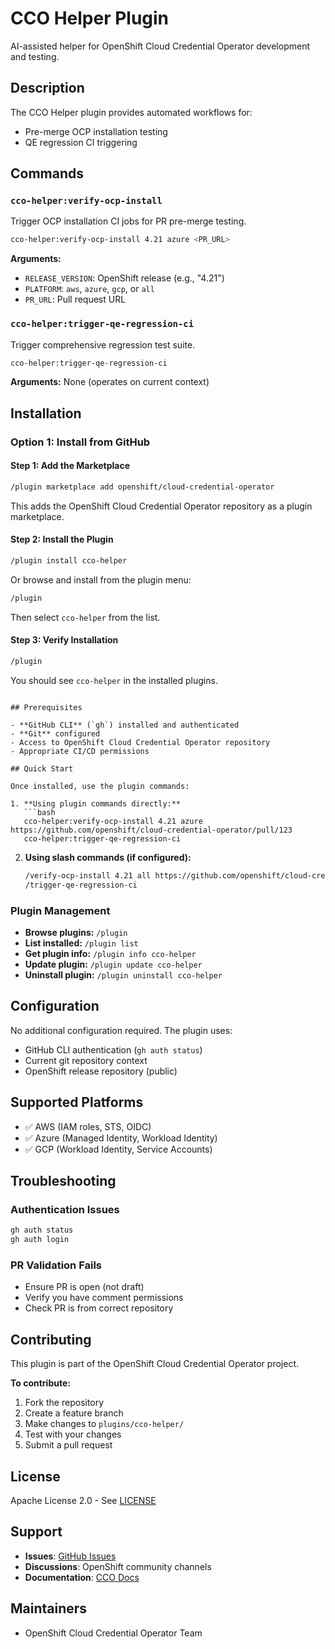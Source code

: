 # CCO Helper Plugin

AI-assisted helper for OpenShift Cloud Credential Operator development and testing.

## Description

The CCO Helper plugin provides automated workflows for:
- Pre-merge OCP installation testing
- QE regression CI triggering

## Commands

### `cco-helper:verify-ocp-install`

Trigger OCP installation CI jobs for PR pre-merge testing.

```bash
cco-helper:verify-ocp-install 4.21 azure <PR_URL>
```

**Arguments:**
- `RELEASE_VERSION`: OpenShift release (e.g., "4.21")
- `PLATFORM`: `aws`, `azure`, `gcp`, or `all`
- `PR_URL`: Pull request URL

### `cco-helper:trigger-qe-regression-ci`

Trigger comprehensive regression test suite.

```bash
cco-helper:trigger-qe-regression-ci
```

**Arguments:** None (operates on current context)

## Installation

### Option 1: Install from GitHub

#### Step 1: Add the Marketplace

```bash
/plugin marketplace add openshift/cloud-credential-operator
```

This adds the OpenShift Cloud Credential Operator repository as a plugin marketplace.

#### Step 2: Install the Plugin

```bash
/plugin install cco-helper
```

Or browse and install from the plugin menu:
```bash
/plugin
```

Then select `cco-helper` from the list.

#### Step 3: Verify Installation

```bash
/plugin 
```

You should see `cco-helper` in the installed plugins.
```

## Prerequisites

- **GitHub CLI** (`gh`) installed and authenticated
- **Git** configured
- Access to OpenShift Cloud Credential Operator repository
- Appropriate CI/CD permissions

## Quick Start

Once installed, use the plugin commands:

1. **Using plugin commands directly:**
   ```bash
   cco-helper:verify-ocp-install 4.21 azure https://github.com/openshift/cloud-credential-operator/pull/123
   cco-helper:trigger-qe-regression-ci
   ```

2. **Using slash commands (if configured):**
   ```bash
   /verify-ocp-install 4.21 all https://github.com/openshift/cloud-credential-operator/pull/123
   /trigger-qe-regression-ci
   ```

### Plugin Management

- **Browse plugins:** `/plugin`
- **List installed:** `/plugin list`
- **Get plugin info:** `/plugin info cco-helper`
- **Update plugin:** `/plugin update cco-helper`
- **Uninstall plugin:** `/plugin uninstall cco-helper`

## Configuration

No additional configuration required. The plugin uses:
- GitHub CLI authentication (`gh auth status`)
- Current git repository context
- OpenShift release repository (public)

## Supported Platforms

- ✅ AWS (IAM roles, STS, OIDC)
- ✅ Azure (Managed Identity, Workload Identity)
- ✅ GCP (Workload Identity, Service Accounts)

## Troubleshooting

### Authentication Issues
```bash
gh auth status
gh auth login
```

### PR Validation Fails
- Ensure PR is open (not draft)
- Verify you have comment permissions
- Check PR is from correct repository

## Contributing

This plugin is part of the OpenShift Cloud Credential Operator project.

**To contribute:**
1. Fork the repository
2. Create a feature branch
3. Make changes to `plugins/cco-helper/`
4. Test with your changes
5. Submit a pull request


## License

Apache License 2.0 - See [LICENSE](../../LICENSE)

## Support

- **Issues**: [GitHub Issues](https://github.com/openshift/cloud-credential-operator/issues)
- **Discussions**: OpenShift community channels
- **Documentation**: [CCO Docs](https://github.com/openshift/cloud-credential-operator/tree/master/docs)

## Maintainers

- OpenShift Cloud Credential Operator Team
